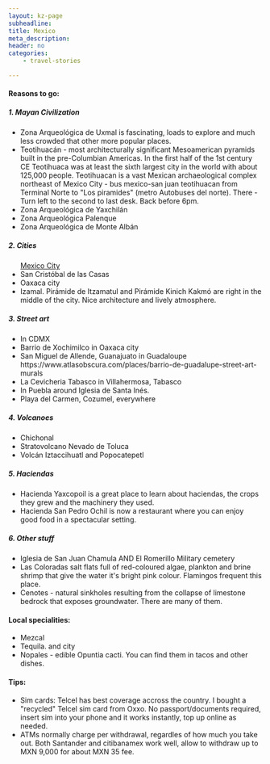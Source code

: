 ```yaml
---
layout: kz-page
subheadline: 
title: Mexico
meta_description: 
header: no
categories:
    - travel-stories

---
```


<h4>Reasons to go:</h4>

<h5>1. Mayan Civilization</h5>
<ul>
  <li>Zona Arqueológica de Uxmal is fascinating, loads to explore and much less crowded that other more popular places.</li>
  <li>Teotihuacán - most architecturally significant Mesoamerican pyramids built in the pre-Columbian Americas. In the first half of the 1st century CE Teotihuaca was at least the sixth largest city in the world with about 125,000 people. Teotihuacan is a vast Mexican archaeological complex northeast of Mexico City - bus mexico-san juan teotihuacan  from Terminal Norte to "Los piramides" (metro Autobuses del norte). There - Turn left to the second to last desk. Back before 6pm.</li>
  <li>Zona Arqueológica de Yaxchilán</li>
  <li>Zona Arqueológica Palenque</li>
  <li>Zona Arqueológica de Monte Albán</li>
</ul>


<h5>2. Cities</h5>
<ul>
  <a href="/travel-stories/cdmx/" target="_self">Mexico City</a>
  <li>San Cristóbal de las Casas</li>
  <li>Oaxaca city</li>
  <li>Izamal. Pirámide de Itzamatul and Pirámide Kinich Kakmó are right in the middle of the city. Nice architecture and lively atmosphere.</li>
</ul>



<h5>3. Street art</h5>
<ul>
  <li>In CDMX</li>
  <li>Barrio de Xochimilco in Oaxaca city</li>
  <li>San Miguel de Allende, Guanajuato in Guadaloupe https://www.atlasobscura.com/places/barrio-de-guadalupe-street-art-murals</li>
  <li>La Cevicheria Tabasco in Villahermosa, Tabasco</li>
  <li>In Puebla around Iglesia de Santa Inés.</li>
  <li>Playa del Carmen, Cozumel, everywhere</li>
</ul>



<h5>4. Volcanoes</h5>
<ul>
  <li>Chichonal</li>
  <li>Stratovolcano Nevado de Toluca</li>
  <li>Volcán Iztaccihuatl and Popocatepetl</li>
</ul>
 


<h5>5. Haciendas</h5>
<ul>
  <li>Hacienda Yaxcopoil is a great place to learn about haciendas, the crops they grew and the machinery they used.</li>
  <li>Hacienda San Pedro Ochil is now a restaurant where you can enjoy good food in a spectacular setting.</li>
</ul>



<h5>6. Other stuff</h5>
<ul>
  <li>Iglesia de San Juan Chamula AND El Romerillo Military cemetery</li>
  <li>Las Coloradas salt flats full of red-coloured algae, plankton and brine shrimp that give the water it's bright pink colour. Flamingos frequent this place.</li>
  <li>Cenotes - natural sinkholes resulting from the collapse of limestone bedrock that exposes groundwater. There are many of them.</li>
</ul>


<h4>Local specialities:</h4>
<ul>
  <li>Mezcal</li>
  <li>Tequila. and city</li>
  <li>Nopales - edible Opuntia cacti. You can find them in tacos and other dishes.</li>
</ul>



<h4>Tips:</h4>
<ul>
  <li>Sim cards: Telcel has best coverage accross the country. I bought a "recycled" Telcel sim card from Oxxo. No passport/documents required, insert sim into your phone and it works instantly, top up online as needed.</li>
  <li>ATMs normally charge per withdrawal, regardles of how much you take out. Both Santander and citibanamex work well, allow to withdraw up to MXN 9,000 for about MXN 35 fee.</li>
</ul>






